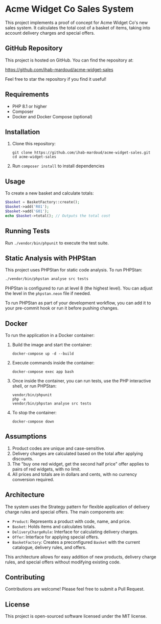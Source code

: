 # Acme Widget Co Sales System

This project implements a proof of concept for Acme Widget Co's new sales system. It calculates the total cost of a basket of items, taking into account delivery charges and special offers.

## GitHub Repository

This project is hosted on GitHub. You can find the repository at:

https://github.com/ihab-mardoud/acme-widget-sales

Feel free to star the repository if you find it useful!

## Requirements

- PHP 8.1 or higher
- Composer
- Docker and Docker Compose (optional)

## Installation

1. Clone this repository:
   ```
   git clone https://github.com/ihab-mardoud/acme-widget-sales.git
   cd acme-widget-sales
   ```
2. Run `composer install` to install dependencies

## Usage

To create a new basket and calculate totals:

```php
$basket = BasketFactory::create();
$basket->add('R01');
$basket->add('G01');
echo $basket->total(); // Outputs the total cost
```

## Running Tests

Run `./vendor/bin/phpunit` to execute the test suite.

## Static Analysis with PHPStan

This project uses PHPStan for static code analysis. To run PHPStan:

```bash
./vendor/bin/phpstan analyse src tests
```

PHPStan is configured to run at level 8 (the highest level). You can adjust the level in the `phpstan.neon` file if needed.

To run PHPStan as part of your development workflow, you can add it to your pre-commit hook or run it before pushing changes.

## Docker

To run the application in a Docker container:

1. Build the image and start the container:
   ```
   docker-compose up -d --build
   ```

2. Execute commands inside the container:
   ```
   docker-compose exec app bash
   ```

3. Once inside the container, you can run tests, use the PHP interactive shell, or run PHPStan:
   ```
   vendor/bin/phpunit
   php -a
   vendor/bin/phpstan analyse src tests
   ```

4. To stop the container:
   ```
   docker-compose down
   ```

## Assumptions

1. Product codes are unique and case-sensitive.
2. Delivery charges are calculated based on the total after applying discounts.
3. The "buy one red widget, get the second half price" offer applies to pairs of red widgets, with no limit.
4. All prices and totals are in dollars and cents, with no currency conversion required.

## Architecture

The system uses the Strategy pattern for flexible application of delivery charge rules and special offers. The main components are:

- `Product`: Represents a product with code, name, and price.
- `Basket`: Holds items and calculates totals.
- `DeliveryChargeRule`: Interface for calculating delivery charges.
- `Offer`: Interface for applying special offers.
- `BasketFactory`: Creates a preconfigured `Basket` with the current catalogue, delivery rules, and offers.

This architecture allows for easy addition of new products, delivery charge rules, and special offers without modifying existing code.

## Contributing

Contributions are welcome! Please feel free to submit a Pull Request.

## License

This project is open-sourced software licensed under the MIT license.